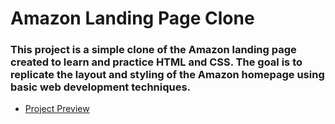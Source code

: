 # Amazon Landing Page Clone
### This project is a simple clone of the Amazon landing page created to learn and practice HTML and CSS. The goal is to replicate the layout and styling of the Amazon homepage using basic web development techniques.
* [Project Preview](https://clonepracticehtmlcss.netlify.app/)
